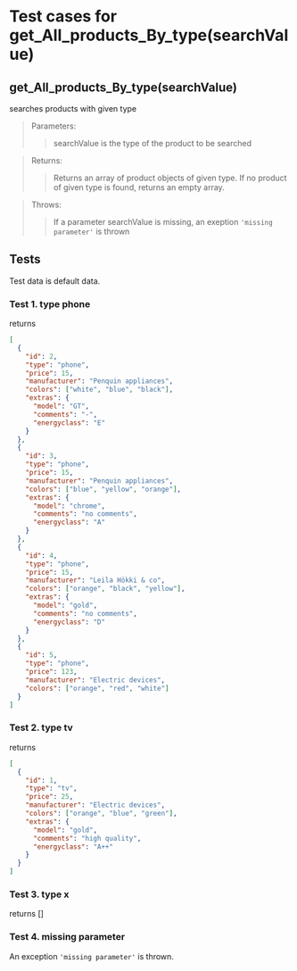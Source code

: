 # Test cases for get_All_products_By_type(searchValue)

## **get_All_products_By_type(searchValue)**

searches products with given type

> Parameters:
>
> > searchValue is the type of the product to be searched

> Returns:
>
> > Returns an array of product objects of given type. If no product of given type is found, returns an empty array.

> Throws:
>
> > If a parameter searchValue is missing, an exeption `'missing parameter'` is thrown

## Tests

Test data is default data.

### Test 1. type phone

returns

```json
[
  {
    "id": 2,
    "type": "phone",
    "price": 15,
    "manufacturer": "Penquin appliances",
    "colors": ["white", "blue", "black"],
    "extras": {
      "model": "GT",
      "comments": "-",
      "energyclass": "E"
    }
  },
  {
    "id": 3,
    "type": "phone",
    "price": 15,
    "manufacturer": "Penquin appliances",
    "colors": ["blue", "yellow", "orange"],
    "extras": {
      "model": "chrome",
      "comments": "no comments",
      "energyclass": "A"
    }
  },
  {
    "id": 4,
    "type": "phone",
    "price": 15,
    "manufacturer": "Leila Hökki & co",
    "colors": ["orange", "black", "yellow"],
    "extras": {
      "model": "gold",
      "comments": "no comments",
      "energyclass": "D"
    }
  },
  {
    "id": 5,
    "type": "phone",
    "price": 123,
    "manufacturer": "Electric devices",
    "colors": ["orange", "red", "white"]
  }
]
```

### Test 2. type tv

returns

```json
[
  {
    "id": 1,
    "type": "tv",
    "price": 25,
    "manufacturer": "Electric devices",
    "colors": ["orange", "blue", "green"],
    "extras": {
      "model": "gold",
      "comments": "high quality",
      "energyclass": "A++"
    }
  }
]
```

### Test 3. type x

returns []

### Test 4. missing parameter

An exception `'missing parameter'` is thrown.
